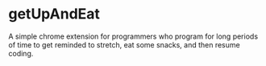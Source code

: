 # getUpAndEat
A simple chrome extension for programmers who program for long periods of time to get reminded to stretch, eat some snacks, and then resume coding.
